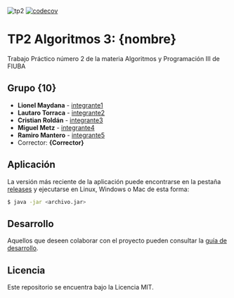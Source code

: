 ![tp2](https://github.com/fiuba/algo3_proyecto_base_tp2/actions/workflows/build.yml/badge.svg) [![codecov](https://codecov.io/gh/fiuba/algo3_proyecto_base_tp2/branch/master/graph/badge.svg)](https://codecov.io/gh/fiuba/algo3_proyecto_base_tp2)

# TP2 Algoritmos 3: {nombre} 

Trabajo Práctico número 2 de la materia Algoritmos y Programación III de FIUBA

## Grupo {10}

* **Lionel Maydana** - [integrante1](https://github.com/lmaydana)
* **Lautaro Torraca** - [integrante2](https://github.com/lautitorraca)
* **Cristian Roldán** - [integrante3]( https://github.com/CrissRM )
* **Miguel Metz** - [integrante4](https://github.com/MiguelMetz1)
* **Ramiro Mantero** - [integrante5](https://github.com/ramiromantero)
* Corrector: **{Corrector}**

## Aplicación

La versión más reciente de la aplicación puede encontrarse en la pestaña [releases](https://github.com/fiuba/algo3_proyecto_base_tp2/releases/latest) y ejecutarse en Linux, Windows o Mac de esta forma:

```bash
$ java -jar <archivo.jar>
```

## Desarrollo

Aquellos que deseen colaborar con el proyecto pueden consultar la [guía de desarrollo](./docs/Desarrollo.md).

## Licencia

Este repositorio se encuentra bajo la Licencia MIT.
